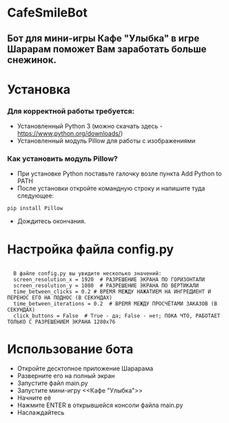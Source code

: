 # CafeSmileBot

<h2>Бот для мини-игры Кафе "Улыбка" в игре Шарарам поможет Вам заработать больше снежинок.</h2>

<h1>Установка</h1>

<h3>Для корректной работы требуется:</h3>

- Установленный Python 3 (можно скачать здесь - https://www.python.org/downloads/)
- Установленный модуль Pillow для работы с изображениями

<h3>Как установить модуль Pillow?</h3>

- При установке Python поставьте галочку возле пункта Add Python to PATH
- После установки откройте командную строку и напишите туда следующее:

<code>pip install Pillow</code>

- Дождитесь окончания.

<h1>Настройка файла config.py</h1>

<pre><code>
  В файле config.py вы увидите несколько значений:
  screen_resolution_x = 1920  # РАЗРЕШЕНИЕ ЭКРАНА ПО ГОРИЗОНТАЛИ
  screen_resolution_y = 1080  # РАЗРЕШЕНИЕ ЭКРАНА ПО ВЕРТИКАЛИ
  time_between_clicks = 0.2 # ВРЕМЯ МЕЖДУ НАЖАТИЕМ НА ИНГРЕДИЕНТ И ПЕРЕНОС ЕГО НА ПОДНОС (В СЕКУНДАХ)
  time_between_iterations = 0.2  # ВРЕМЯ МЕЖДУ ПРОСЧЁТАМИ ЗАКАЗОВ (В СЕКУНДАХ)
  click_buttons = False  # True - да; False - нет; ПОКА ЧТО, РАБОТАЕТ ТОЛЬКО С РАЗРЕШЕНИЕМ ЭКРАНА 1280x76
</code></pre>


<h1>Использование бота</h1>

- Откройте десктопное приложение Шарарама
- Разверните его на полный экран
- Запустите файл main.py
- Запустите мини-игру <<Кафе "Улыбка">>
- Начните её
- Нажмите ENTER в открывшейся консоли файла main.py
- Наслаждайтесь
  
